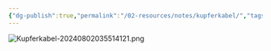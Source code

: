 ```yaml
---
{"dg-publish":true,"permalink":"/02-resources/notes/kupferkabel/","tags":["netzwerk/kabel"]}
---
```


![Kupferkabel-20240802035514121.png](/img/user/02%20-%20RESOURCES/Files/IMG/Kupferkabel-20240802035514121.png)